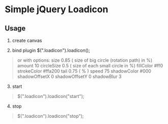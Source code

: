 # Simple jQuery Loadicon

## Usage
1. create canvas 
>    <canvas class="loadicon" width="17" height="17"></canvas>
2. bind plugin $(".loadicon").loadicon();
>   or with options:
>    size           0.85 ( size of big circle (rotation path) in %)
>    amount         10
>    circleSize     0.5  ( size of each small circle in %)
>    fillColor      #ff0
>    strokeColor    #ffa200
>    tail           0.75 ( % )
>    speed          75
>    shadowColor    #000
>    shadowOffsetX  0
>    shadowOffsetY  0
>    shadowBlur     3
3. start
>   $(".loadicon").loadicon("start");
4. stop
>   $(".loadicon").loadicon("stop");
